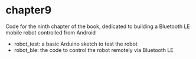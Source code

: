 chapter9
==========================

Code for the ninth chapter of the book, dedicated to building a Bluetooth LE mobile robot controlled from Android

- robot_test: a basic Arduino sketch to test the robot
- robot_ble: the code to control the robot remotely via Bluetooth LE